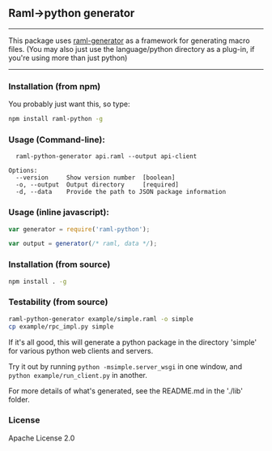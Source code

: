 ## Raml->python generator
----

This package uses [raml-generator](
https://github.com/mulesoft-labs/raml-generator)
 as a framework for generating macro files.
  (You may also just use the language/python
 directory as a plug-in, if you're using more
 than just python)

----

### Installation (from npm)

You probably just want this, so type:

```sh
npm install raml-python -g
```

### Usage (Command-line):
```
  raml-python-generator api.raml --output api-client

Options:
  --version     Show version number  [boolean]
  -o, --output  Output directory     [required]
  -d, --data    Provide the path to JSON package information
```

### Usage (inline javascript):

```javascript
var generator = require('raml-python');

var output = generator(/* raml, data */);
```

### Installation (from source)

```sh
npm install . -g
```

### Testability (from source)

```sh
raml-python-generator example/simple.raml -o simple
cp example/rpc_impl.py simple
```

If it's all good, this will generate a python package in the directory 'simple' for various
 python web clients and servers.

Try it out by running `python -msimple.server_wsgi` in one window,
and `python example/run_client.py` in another.

For more details of what's generated, see the README.md in the './lib' folder.

### License

Apache License 2.0

